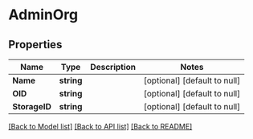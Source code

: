 # AdminOrg

## Properties

Name | Type | Description | Notes
------------ | ------------- | ------------- | -------------
**Name** | **string** |  | [optional] [default to null]
**OID** | **string** |  | [optional] [default to null]
**StorageID** | **string** |  | [optional] [default to null]

[[Back to Model list]](../README.md#documentation-for-models) [[Back to API list]](../README.md#documentation-for-api-endpoints) [[Back to README]](../README.md)

